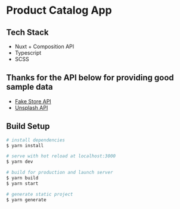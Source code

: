 # Product Catalog App

## Tech Stack
- Nuxt + Composition API
- Typescript
- SCSS

## Thanks for the API below for providing good sample data
- [Fake Store API](https://fakestoreapi.com)
- [Unsplash  API](https://unsplash.com/developers)

## Build Setup

```bash
# install dependencies
$ yarn install

# serve with hot reload at localhost:3000
$ yarn dev

# build for production and launch server
$ yarn build
$ yarn start

# generate static project
$ yarn generate
```